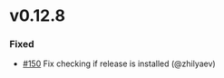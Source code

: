 # v0.12.8

### Fixed

* [#150](https://github.com/helmwave/helmwave/issues/150) Fix checking if release is installed (@zhilyaev)
